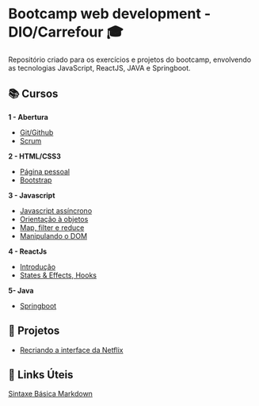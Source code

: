 # Bootcamp web development - DIO/Carrefour :mortar_board:
Repositório criado para os exercícios e projetos do bootcamp, envolvendo as tecnologias JavaScript, ReactJS, JAVA e Springboot.



## 📚 Cursos

**1 - Abertura**
  - [Git/Github](https://github.com/wesleyvelloso/bootcamp-DIOcarrefour/tree/main/introducao-GIT-GITHUB)
  - [Scrum](https://github.com/wesleyvelloso/bootcamp-DIOcarrefour/tree/main/introducao-SCRUM)

**2 - HTML/CSS3**
  - [Página pessoal](https://github.com/wesleyvelloso/bootcamp-DIOcarrefour/tree/main/HTML-CSS3)
  - [Bootstrap](https://github.com/wesleyvelloso/bootcamp-DIOcarrefour/tree/main/Bootstrap)
  
**3 - Javascript**
  - [Javascript assíncrono](https://github.com/wesleyvelloso/bootcamp-DIOcarrefour/tree/main/Javascript/async_project)
  - [Orientação à objetos](https://github.com/wesleyvelloso/bootcamp-DIOcarrefour/tree/main/Javascript/object_oriented)
  - [Map, filter e reduce](https://github.com/wesleyvelloso/bootcamp-DIOcarrefour/tree/main/Javascript/map_filter_reduce)
  - [Manipulando o DOM](https://github.com/wesleyvelloso/bootcamp-DIOcarrefour/tree/main/Javascript/DOM)

**4 - ReactJs**
  - [Introdução](https://github.com/wesleyvelloso/bootcamp-DIOcarrefour/tree/main/ReactJS/intro)
  - [States & Effects, Hooks](https://github.com/wesleyvelloso/bootcamp-DIOcarrefour/tree/main/ReactJS/States_Effects/hooks_lesson) 
  
**5- Java**
  - [Springboot]()
  

  
## 🚀 Projetos 

- [Recriando a interface da Netflix](https://github.com/wesleyvelloso/bootcamp-DIOcarrefour/tree/main/Netflix-Clone/readme.md) 

## 📌 Links Úteis
[Sintaxe Básica Markdown](https://www.markdownguide.org/basic-syntax/)



